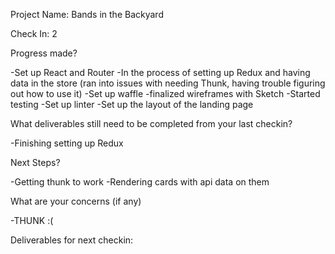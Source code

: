 Project Name: Bands in the Backyard


Check In: 2


Progress made?

  -Set up React and Router
  -In the process of setting up Redux and having data in the store (ran into issues with needing Thunk, having trouble           figuring out how to use it)
  -Set up waffle
  -finalized wireframes with Sketch
  -Started testing
  -Set up linter
  -Set up the layout of the landing page
  

What deliverables still need to be completed from your last checkin?

  -Finishing setting up Redux
  

Next Steps?

  -Getting thunk to work
  -Rendering cards with api data on them
  

What are your concerns (if any)

  -THUNK :(
  


Deliverables for next checkin:
